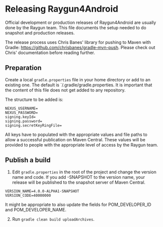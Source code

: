 # Releasing Raygun4Android

Official development or production releases of Raygun4Android are usually done by the Raygun team. This file documents the setup needed to do snapshot and production releases.

The release process uses Chris Banes' library for pushing to Maven with Gradle: https://github.com/chrisbanes/gradle-mvn-push. Please check out Chris' documentation before reading further.

## Preparation

Create a local `gradle.properties` file in your home directory or add to an existing one. The default is `<HOME>/.gradle/gradle.properties. It is important that the content of this file
does not get added to any repository.

The structure to be added is:

```
NEXUS_USERNAME=
NEXUS_PASSWORD=
signing.keyId=
signing.password=
signing.secretKeyRingFile=
```

All keys have to populated with the appropriate values and file paths to allow a successful publication on Maven Central. These values will be provided to people with the appropriate level 
of access by the Raygun team.

## Publish a build

1. Edit `gradle.properties` in the root of the project and change the version name and code. If you add -SNAPSHOT to the version name, your release will be published to the snapshot server of Maven Central.

```
VERSION_NAME=4.0.0-ALPHA1-SNAPSHOT
VERSION_CODE=40000000
```

It might be appropriate to also update the fields for POM_DEVELOPER_ID and POM_DEVELOPER_NAME.

2. Run `gradle clean build uploadArchives`.


